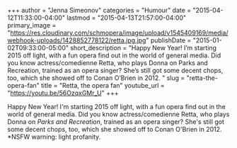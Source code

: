 +++
author = "Jenna Simeonov"
categories = "Humour"
date = "2015-04-12T11:33:00-04:00"
lastmod = "2015-04-13T21:57:00-04:00"
primary_image = "https://res.cloudinary.com/schmopera/image/upload/v1545409169/media/webhook-uploads/1428852778122/retta.jpg.jpg"
publishDate = "2015-01-02T09:33:00-05:00"
short_description = "Happy New Year! I’m starting 2015 off light, with a fun opera find out in the world of general media. Did you know actress/comedienne Retta, who plays Donna on Parks and Recreation, trained as an opera singer? She’s still got some decent chops, too, which she showed off to Conan O’Brien in 2012. "
slug = "retta-the-opera-fan"
title = "Retta, the opera fan"
youtube_url = "https://youtu.be/56OzqxGMr_U"
+++

Happy New Year! I'm starting 2015 off light, with a fun opera find out in the world of general media. Did you know actress/comedienne Retta, who plays Donna on *Parks and Recreation*, trained as an opera singer? She's still got some decent chops, too, which she showed off to Conan O'Brien in 2012. *NSFW warning: light profanity.
